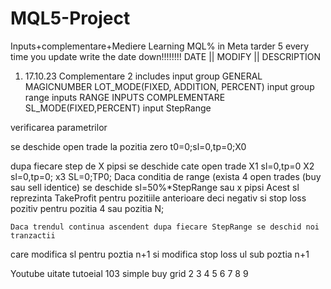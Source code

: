 # MQL5-Project
Inputs+complementare+Mediere
Learning MQL%
in Meta tarder 5
every time you update write the date down!!!!!!!!
  DATE || MODIFY || DESCRIPTION
1) 17.10.23
Complementare 2
includes
input group GENERAL
MAGICNUMBER
LOT_MODE(FIXED, ADDITION, PERCENT)
input group range inputs RANGE INPUTS COMPLEMENTARE
SL_MODE(FIXED,PERCENT)
input StepRange

verificarea parametrilor


se deschide open trade la pozitia zero t0=0;sl=0,tp=0;X0

dupa fiecare step de X pipsi se deschide cate open trade X1 sl=0,tp=0
							 X2 sl=0,tp=0;
							 x3 SL=0;TP0;
	Daca conditia de range (exista 4 open trades (buy sau sell identice)
		se deschide sl=50%*StepRange sau x pipsi
		Acest sl reprezinta TakeProfit pentru pozitiile anterioare deci negativ
			si stop loss pozitiv pentru pozitia 4 sau pozitia N;
	
	Daca trendul continua ascendent dupa fiecare StepRange se deschid noi tranzactii
care modifica sl pentru poztia n+1 si modifica stop loss ul sub poztia n+1

Youtube uitate tutoeial 103 simple buy grid
2
3
4
5
6
7
8
9
